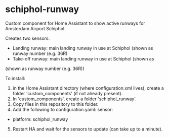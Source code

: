 # schiphol-runway
Custom component for Home Assistant to show active runways for Amsterdam Airport Schiphol

Creates two sensors:

- Landing runway: main landing runway in use at Schiphol (shown as runway number (e.g. 36R)
- Take-off runway: main landing runway in use at Schiphol (shown as 

(shown as runway number (e.g. 36R))

To install:

1) in the Home Assistant directory (where configuration.xml lives), create a folder 'custom_components' (if not already present).
2) In 'custom_components', create a folder 'schiphol_runway'.
3) Copy files in this repository to this folder. 
4) Add the following to configuration.yaml:
sensor:
  - platform: schiphol_runway
5) Restart HA and wait for the sensors to update (can take up to a minute).